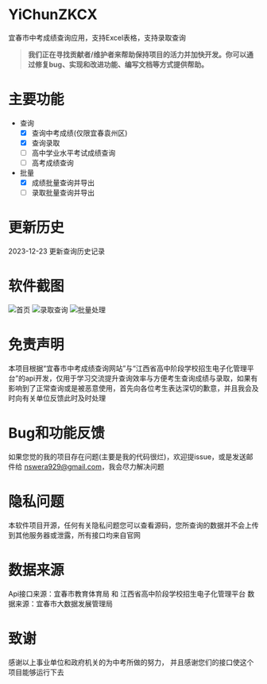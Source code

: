# YiChunZKCX
宜春市中考成绩查询应用，支持Excel表格，支持录取查询

> **我们正在寻找贡献者/维护者来帮助保持项目的活力并加快开发。你可以通过修复bug、实现和改进功能、编写文档等方式提供帮助。**

# 主要功能
- 查询
  - [x] 查询中考成绩(仅限宜春袁州区)
  - [x] 查询录取
  - [ ] 高中学业水平考试成绩查询
  - [ ] 高考成绩查询
- 批量
  - [x] 成绩批量查询并导出
  - [ ] 录取批量查询并导出

# 更新历史
2023-12-23 更新查询历史记录

# 软件截图
![首页](image/home.jpg)
![录取查询](image/enroll.jpg)
![批量处理](image/excel.jpg)

# 免责声明
本项目根据“宜春市中考成绩查询网站”与“江西省高中阶段学校招生电子化管理平台”的api开发，仅用于学习交流提升查询效率与方便考生查询成绩与录取，如果有影响到了正常查询或是被恶意使用，首先向各位考生表达深切的歉意，并且我会及时向有关单位反馈此时及时处理

# Bug和功能反馈
如果您觉的我的项目存在问题(主要是我的代码很烂)，欢迎提issue，或是发送邮件给 nswera929@gmail.com，我会尽力解决问题

# 隐私问题
本软件项目开源，任何有关隐私问题您可以查看源码，您所查询的数据并不会上传到其他服务器或泄露，所有接口均来自官网

# 数据来源
Api接口来源：宜春市教育体育局 和 江西省高中阶段学校招生电子化管理平台
数据来源：宜春市大数据发展管理局

# 致谢
感谢以上事业单位和政府机关的为中考所做的努力，
并且感谢您们的接口使这个项目能够运行下去


